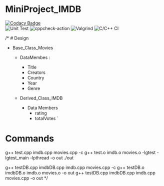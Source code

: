 # MiniProject_IMDB

[![Codacy Badge](https://app.codacy.com/project/badge/Grade/ba7459d0ef614d4eab38b5d174f42a8d)](https://www.codacy.com/gh/99002625/MiniProject_IMDB/dashboard?utm_source=github.com&amp;utm_medium=referral&amp;utm_content=99002625/MiniProject_IMDB&amp;utm_campaign=Badge_Grade)      
![Unit Test](https://github.com/99002625/MiniProject_IMDB/workflows/Unit%20Test/badge.svg)
 ![cppcheck-action](https://github.com/99002625/MiniProject_IMDB/workflows/cppcheck-action/badge.svg?branch=master)
 ![Valgrind](https://github.com/99002625/MiniProject_IMDB/workflows/Valgrind/badge.svg?branch=master)
 ![C/C++ CI](https://github.com/99002625/MiniProject_IMDB/workflows/C/C++%20CI/badge.svg?branch=master)

/* # Design
* Base_Class_Movies
    * DataMembes :
        *   Title
        *   Creators
        *   Country   
        *   Year
        *   Genre
    

    * Derived_Class_IMDB
        * Data Members
            * rating
            * totalVotes
`

# Commands

g++ test.cpp imdb.cpp movies.cpp -c
g++ test.o imdb.o movies.o -lgtest -lgtest_main -lpthread -o out
./out

g++ testDB.cpp imdbDB.cpp imdb.cpp movies.cpp -c
g++ testDB.o imdbDB.o imdb.o movies.o -o out
g++ testDB.cpp imdbDB.cpp imdb.cpp movies.cpp -o out */ 
